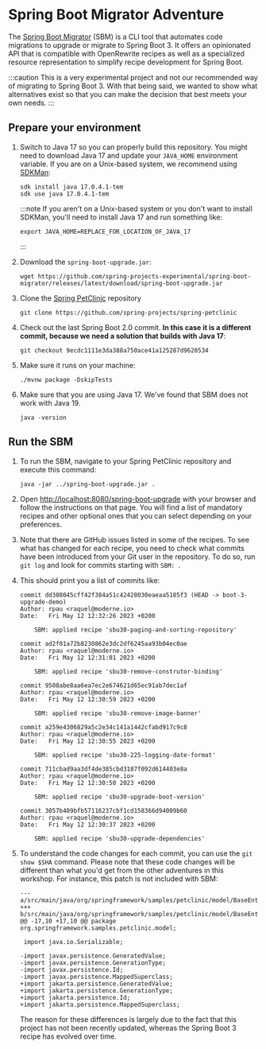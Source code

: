 # Spring Boot Migrator Adventure

The [Spring Boot Migrator](https://github.com/spring-projects-experimental/spring-boot-migrator/)
(SBM) is a CLI tool that automates code migrations to upgrade or migrate to Spring Boot 3. It offers an opinionated API
that is compatible with OpenRewrite recipes as well as a specialized resource representation to simplify recipe
development for Spring Boot.

:::caution
This is a very experimental project and not our recommended way of migrating to Spring Boot 3.
With that being said, we wanted to show what alternatives exist so that you can make the decision that best meets your
own needs.
:::

## Prepare your environment

1. Switch to Java 17 so you can properly build this repository. You might need to download Java 17 and update your
   `JAVA_HOME` environment variable. If you are on a Unix-based system, we recommend using [SDKMan](https://sdkman.io/):

   ```shell
   sdk install java 17.0.4.1-tem
   sdk use java 17.0.4.1-tem
   ```

   :::note
   If you aren't on a Unix-based system or you don't want to install SDKMan,
   you'll need to install Java 17 and run something like:

   ```shell
   export JAVA_HOME=REPLACE_FOR_LOCATION_OF_JAVA_17
   ```
   :::

2. Download the `spring-boot-upgrade.jar`:

   ```shell
   wget https://github.com/spring-projects-experimental/spring-boot-migrator/releases/latest/download/spring-boot-upgrade.jar
   ```

3. Clone the [Spring PetClinic](https://github.com/spring-projects/spring-petclinic) repository

   ```shell
   git clone https://github.com/spring-projects/spring-petclinic
   ```

4. Check out the last Spring Boot 2.0 commit. **In this case it is a different commit,
   because we need a solution that builds with Java 17**:

   ```shell
   git checkout 9ecdc1111e3da388a750ace41a125287d9620534
   ```

5. Make sure it runs on your machine:

   ```shell
   ./mvnw package -DskipTests
   ``` 

6. Make sure that you are using Java 17. We've found that SBM does not work with
   Java 19.

   ```shell
   java -version
   ```

## Run the SBM

1. To run the SBM, navigate to your Spring PetClinic repository and execute this
   command:

   ```shell
   java -jar ../spring-boot-upgrade.jar .
   ```

2. Open
   [http://localhost:8080/spring-boot-upgrade](http://localhost:8080/spring-boot-upgrade)
   with your browser and follow the instructions on that page. You will find a list of mandatory recipes and other
   optional ones that you can select depending on your preferences.

3. Note that there are GitHub issues listed in some of the recipes. To see what has changed for each recipe, you need to
   check what commits have been introduced from your Git user in the repository. To do so, run `git log` and look for
   commits starting with `SBM: `.

4. This should print you a list of commits like:

   ```shell
   commit dd308045cff42f384a51c42428030eaeaa5185f3 (HEAD -> boot-3-upgrade-demo)
   Author: rpau <raquel@moderne.io>
   Date:   Fri May 12 12:32:26 2023 +0200
   
       SBM: applied recipe 'sbu30-paging-and-sorting-repository'
   
   commit ad2f01a72b8230862e3dc2df6245aa93b04ec0ae
   Author: rpau <raquel@moderne.io>
   Date:   Fri May 12 12:31:01 2023 +0200
   
       SBM: applied recipe 'sbu30-remove-construtor-binding'
   
   commit 9508abe8aa6ea7ec2e674621d65ec91ab7dec1af
   Author: rpau <raquel@moderne.io>
   Date:   Fri May 12 12:30:59 2023 +0200
   
       SBM: applied recipe 'sbu30-remove-image-banner'
   
   commit a259e4306829a5c2e34c141a1442cfabd917c9c8
   Author: rpau <raquel@moderne.io>
   Date:   Fri May 12 12:30:55 2023 +0200
   
       SBM: applied recipe 'sbu30-225-logging-date-format'
   
   commit 711cbad9aa3df4de385cbd3187f092d614403e8a
   Author: rpau <raquel@moderne.io>
   Date:   Fri May 12 12:30:50 2023 +0200
   
       SBM: applied recipe 'sbu30-upgrade-boot-version'
   
   commit 3057b409bfb57116237cbf1cd158366d94009b60
   Author: rpau <raquel@moderne.io>
   Date:   Fri May 12 12:30:37 2023 +0200
   
       SBM: applied recipe 'sbu30-upgrade-dependencies'
   ```

5. To understand the code changes for each commit, you can use the `git show $SHA` command. Please note that these code
   changes will be different than what you'd get from the other adventures in this workshop. For instance, this patch is
   not included with SBM:

   ```shell
   --- a/src/main/java/org/springframework/samples/petclinic/model/BaseEntity.java
   +++ b/src/main/java/org/springframework/samples/petclinic/model/BaseEntity.java
   @@ -17,10 +17,10 @@ package org.springframework.samples.petclinic.model;
    
    import java.io.Serializable;
    
   -import javax.persistence.GeneratedValue;
   -import javax.persistence.GenerationType;
   -import javax.persistence.Id;
   -import javax.persistence.MappedSuperclass;
   +import jakarta.persistence.GeneratedValue;
   +import jakarta.persistence.GenerationType;
   +import jakarta.persistence.Id;
   +import jakarta.persistence.MappedSuperclass;
   ```

   The reason for these differences is largely due to the fact that this project has not been recently updated, whereas
   the Spring Boot 3 recipe has evolved over time.
